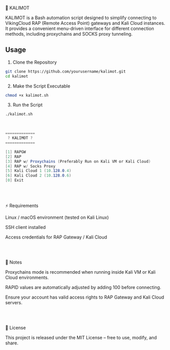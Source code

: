 🥃 KALIMOT

KALIMOT is a Bash automation script designed to simplify connecting to VikingCloud RAP (Remote Access Point) gateways and Kali Cloud instances.
It provides a convenient menu-driven interface for different connection methods, including proxychains and SOCKS proxy tunneling.

## Usage

1. Clone the Repository
```bash
git clone https://github.com/yourusername/kalimot.git
cd kalimot
```
2. Make the Script Executable
```bash
chmod +x kalimot.sh
```
3. Run the Script
```bash
./kalimot.sh
```

<br>

```csharp
=============
 ? KALIMOT ?
=============

[1] RAPGW
[2] RAP
[3] RAP w/ Proxychains (Preferably Run on Kali VM or Kali Cloud)
[4] RAP w/ Socks Proxy
[5] Kali Cloud 1 (10.128.0.4)
[6] Kali Cloud 2 (10.128.0.6)
[0] Exit
```

<br>
<br>

⚡ Requirements

Linux / macOS environment (tested on Kali Linux)

SSH client installed

Access credentials for RAP Gateway / Kali Cloud

<br>
<br>

📌 Notes

Proxychains mode is recommended when running inside Kali VM or Kali Cloud environments.

RAPID values are automatically adjusted by adding 100 before connecting.

Ensure your account has valid access rights to RAP Gateway and Kali Cloud servers.

<br>
<br>

📝 License

This project is released under the MIT License – free to use, modify, and share.


